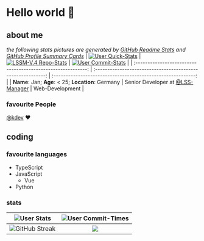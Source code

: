 # Hello world 💚

## about me
*the following stats pictures are generated by [GitHub Readme Stats](https://github.com/anuraghazra/github-readme-stats) and [GitHub Profile Summary Cards](https://github.com/vn7n24fzkq/github-profile-summary-cards)*
| [![User Quick-Stats](http://github-profile-summary-cards.vercel.app/api/cards/stats?username=jxn-30&theme=moonlight)](https://github.com/jxn-30) | [![LSSM-V.4 Repo-Stats](https://github-readme-stats.vercel.app/api/pin?username=LSS-Manager&repo=LSSM-V.4&theme=vue-dark&show_owner=true)](https://github.com/LSS-Manager/LSSM-V.4) | [![User Commit-Stats](http://github-profile-summary-cards.vercel.app/api/cards/most-commit-language?username=jxn-30&theme=moonlight)](https://github.com/jxn-30) |
| :----------------------------------------------------------: | :----------------------------------------------------------: | :----------------------------------------------------------: |
|     **Name**: Jan; **Age**: < 25; **Location**: Germany      | Senior Developer at [@LSS-Manager](https://github.com/LSS-Manager/) |                       Web-Development                        |

### favourite People
[@kdev](https://github.com/kdev) ❤️

## coding

### favourite languages

* TypeScript
* JavaScript
    * Vue
* Python

### stats
| ![User Stats](http://github-profile-summary-cards.vercel.app/api/cards/profile-details?username=jxn-30&theme=moonlight) | ![User Commit-Times](http://github-profile-summary-cards.vercel.app/api/cards/productive-time?username=jxn-30&theme=moonlight&utcOffset=2) |
|:-----------------------------------------------------------------------------------------------------------------------:|:------------------------------------------------------------------------------------------------------------------------------------------:|
| ![GitHub Streak](https://github-readme-streak-stats.herokuapp.com?user=jxn-30&theme=dark)|![](https://github-profile-trophy.vercel.app/?username=jxn-30&theme=darkhub&column=4)|
